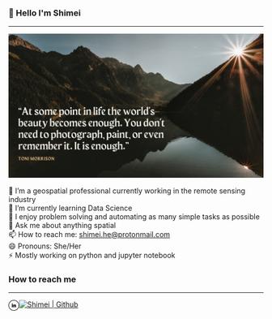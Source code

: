 ### 👋 Hello I'm Shimei
-------------------------------------
<p >
<img src="White Simple Nature Photo Motivational Quote Facebook Cover.png" alt="my banner" title="Optional title">
</p>

🔭 I’m a geospatial professional currently working in the remote sensing industry  
🌱 I’m currently learning Data Science  
👯 I enjoy problem solving and automating as many simple tasks as possible  
💬 Ask me about anything spatial  
📫 How to reach me: shimei.he@protonmail.com  
😄 Pronouns: She/Her  
⚡  Mostly working on python and jupyter notebook  

### How to reach me
-------------------------------------

<a href="https://www.linkedin.com/in/shimei-he-58733741/">
  <img align="left" src="linkedin.png" alt="Shimei | LinkedIn" width="21px"/></a>
 
<a href="https://github.com/smhurf" rel="nofollow noreferrer">
  <img src="https://i.stack.imgur.com/tskMh.png" alt="Shimei | Github" width="21px"/> 
</a>

<!--
**smhurf/smhurf** is a ✨ _special_ ✨ repository because its `README.md` (this file) appears on your GitHub profile.

Here are some ideas to get you started:

- 🔭 I’m currently working on ...
- 🌱 I’m currently learning ...
- 👯 I’m looking to collaborate on ...
- 🤔 I’m looking for help with ...
- 💬 Ask me about ...
- 📫 How to reach me: ...
- 😄 Pronouns: ...
- ⚡ Fun fact: ...
-->
